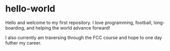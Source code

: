 # hello-world
Hello and welcome to my first repository. I love programming, football, long-boarding, and helping the world advance forward!

I also currently am traversing through the FCC course and hope to one day futher my career.
